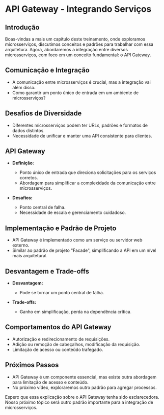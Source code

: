 # API Gateway - Integrando Serviços

## Introdução
Boas-vindas a mais um capítulo deste treinamento, onde exploramos microsserviços, discutimos conceitos e padrões para trabalhar com essa arquitetura. Agora, abordaremos a integração entre diversos microsserviços, com foco em um conceito fundamental: o API Gateway.

## Comunicação e Integração
- A comunicação entre microsserviços é crucial, mas a integração vai além disso.
- Como garantir um ponto único de entrada em um ambiente de microsserviços?

## Desafios de Diversidade
- Diferentes microsserviços podem ter URLs, padrões e formatos de dados distintos.
- Necessidade de unificar e manter uma API consistente para clientes.

## API Gateway
- **Definição:**
  - Ponto único de entrada que direciona solicitações para os serviços corretos.
  - Abordagem para simplificar a complexidade da comunicação entre microsserviços.

- **Desafios:**
  - Ponto central de falha.
  - Necessidade de escala e gerenciamento cuidadoso.

## Implementação e Padrão de Projeto
- API Gateway é implementado como um serviço ou servidor web externo.
- Similar ao padrão de projeto "Facade", simplificando a API em um nível mais arquitetural.

## Desvantagem e Trade-offs
- **Desvantagem:**
  - Pode se tornar um ponto central de falha.

- **Trade-offs:**
  - Ganho em simplificação, perda na dependência crítica.

## Comportamentos do API Gateway
- Autorização e redirecionamento de requisições.
- Adição ou remoção de cabeçalhos, modificação da requisição.
- Limitação de acesso ou conteúdo trafegado.

## Próximos Passos
- API Gateway é um componente essencial, mas existe outra abordagem para limitação de acesso e conteúdo.
- No próximo vídeo, exploraremos outro padrão para agregar processos.

Espero que essa explicação sobre o API Gateway tenha sido esclarecedora. Nosso próximo tópico será outro padrão importante para a integração de microsserviços.
